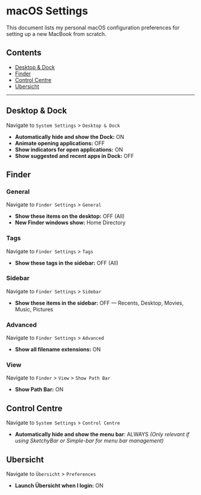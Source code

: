# macOS Settings

This document lists my personal macOS configuration preferences for setting up a new MacBook from scratch.

## Contents

- [Desktop & Dock](#desktop--dock)
- [Finder](#finder)
- [Control Centre](#control-centre)
- [Ubersicht](#ubersicht)

---

## Desktop & Dock

Navigate to `System Settings` > `Desktop & Dock`

- **Automatically hide and show the Dock:** ON
- **Animate opening applications:** OFF
- **Show indicators for open applications:** ON
- **Show suggested and recent apps in Dock:** OFF

## Finder

### General

Navigate to `Finder Settings` > `General`

- **Show these items on the desktop:** OFF (All)
- **New Finder windows show:** Home Directory

### Tags

Navigate to `Finder Settings` > `Tags`

- **Show these tags in the sidebar:** OFF (All)

### Sidebar

Navigate to `Finder Settings` > `Sidebar`

- **Show these items in the sidebar:** OFF — Recents, Desktop, Movies, Music, Pictures

### Advanced

Navigate to `Finder Settings` > `Advanced`

- **Show all filename extensions:** ON

### View

Navigate to `Finder` > `View` > `Show Path Bar`

- **Show Path Bar:** ON

## Control Centre

Navigate to `System Settings` > `Control Centre`

- **Automatically hide and show the menu bar**: ALWAYS
  _(Only relevant if using SketchyBar or Simple-bar for menu bar management)_

## Ubersicht

Navigate to `Übersicht` > `Preferences`

- **Launch Übersicht when I login:** ON

